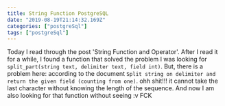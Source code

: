 ```yaml
---
title: String Function PostgreSQL
date: "2019-08-19T21:14:32.169Z"
categories: ["postgreSql"]
tags: ["postgreSql"]
---
```

Today I read through the post 'String Function and Operator'.
After I read it for a while, I found a function that solved the problem I was looking for `split_part(string text, delimiter text, field int)`. But, there is a problem here: according to the document
`Split string on delimiter and return the given field (counting from one)`. ohh shit!!!
it cannot take the last character without knowing the length of the sequence.
And now I am also looking for that function without seeing :v FCK

